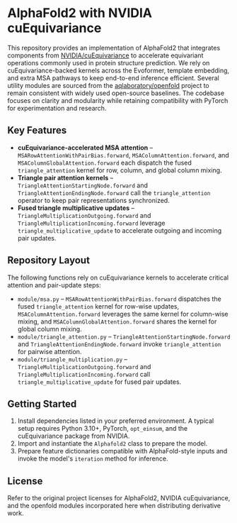 # AlphaFold2 with NVIDIA cuEquivariance

This repository provides an implementation of AlphaFold2 that integrates components from [NVIDIA/cuEquivariance](https://github.com/NVIDIA/cuEquivariance) to accelerate equivariant operations commonly used in protein structure prediction. We rely on cuEquivariance-backed kernels across the Evoformer, template embedding, and extra MSA pathways to keep end-to-end inference efficient. Several utility modules are sourced from the [aqlaboratory/openfold](https://github.com/aqlaboratory/openfold) project to remain consistent with widely used open-source baselines. The codebase focuses on clarity and modularity while retaining compatibility with PyTorch for experimentation and research.

## Key Features

- **cuEquivariance-accelerated MSA attention** – `MSARowAttentionWithPairBias.forward`, `MSAColumnAttention.forward`, and `MSAColumnGlobalAttention.forward` each dispatch the fused `triangle_attention` kernel for row, column, and global column mixing.
- **Triangle pair attention kernels** – `TriangleAttentionStartingNode.forward` and `TriangleAttentionEndingNode.forward` call the `triangle_attention` operator to keep pair representations synchronized.
- **Fused triangle multiplicative updates** – `TriangleMultiplicationOutgoing.forward` and `TriangleMultiplicationIncoming.forward` leverage `triangle_multiplicative_update` to accelerate outgoing and incoming pair updates.

## Repository Layout

The following functions rely on cuEquivariance kernels to accelerate critical attention and pair-update steps:

- `module/msa.py` – `MSARowAttentionWithPairBias.forward` dispatches the fused `triangle_attention` kernel for row-wise updates, `MSAColumnAttention.forward` leverages the same kernel for column-wise mixing, and `MSAColumnGlobalAttention.forward` shares the kernel for global column mixing.
- `module/triangle_attention.py` – `TriangleAttentionStartingNode.forward` and `TriangleAttentionEndingNode.forward` invoke `triangle_attention` for pairwise attention.
- `module/triangle_multiplication.py` – `TriangleMultiplicationOutgoing.forward` and `TriangleMultiplicationIncoming.forward` call `triangle_multiplicative_update` for fused pair updates.

## Getting Started

1. Install dependencies listed in your preferred environment. A typical setup requires Python 3.10+, PyTorch, `opt_einsum`, and the cuEquivariance package from NVIDIA.
2. Import and instantiate the `Alphafold2` class to prepare the model.
3. Prepare feature dictionaries compatible with AlphaFold-style inputs and invoke the model's `iteration` method for inference.

## License

Refer to the original project licenses for AlphaFold2, NVIDIA cuEquivariance, and the openfold modules incorporated here when distributing derivative work.
